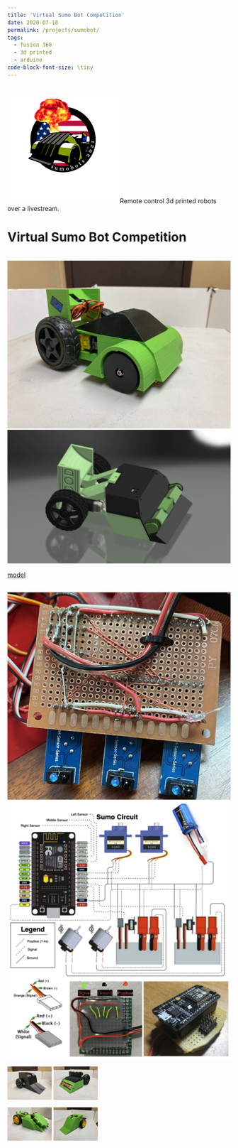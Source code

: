 ```yaml
---
title: 'Virtual Sumo Bot Competition'
date: 2020-07-18
permalink: /projects/sumobot/
tags:
  - fusion 360
  - 3d printed
  - arduino
code-block-font-size: \tiny
---
```

<br/><img src='/images/sumobotlogo.png' style='width:250px;'>
Remote control 3d printed robots over a livestream.

Virtual Sumo Bot Competition
======

<br/><img src='/images/sumobot1.jpeg' style='width:600px;'>
<br/><img src='/images/sumobotfinal1.png' style='width:600px;'>

[model](https://a360.co/3x9uB2V)

<br/><img src='/images/sumobotcircuit1.png' style='width:600px;'>
<br/><img src='/images/sumocircuit.png' style='width:600px;'>

<p float="left">
  <img src="/images/sumobot2.jpeg" width="100" />
  <img src="/images/sumobot3.jpeg" width="100" /> 
</p>

<p float="left">
  <img src="/images/sumobot4.jpeg" width="100" />
  <img src="/images/sumobot5.jpeg" width="100" /> 
</p>

